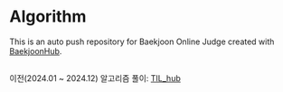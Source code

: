 # Algorithm
This is an auto push repository for Baekjoon Online Judge created with [BaekjoonHub](https://github.com/BaekjoonHub/BaekjoonHub).

## 
이전(2024.01 ~ 2024.12) 알고리즘 풀이: [TIL_hub](https://github.com/pdh9523/TIL_hub)
